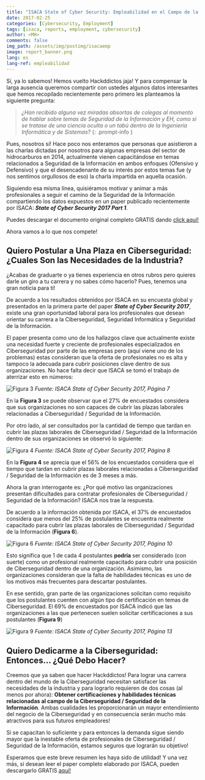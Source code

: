 ```yaml
---
title: "ISACA State of Cyber Security: Empleabilidad en el Campo de la Ciberseguridad"
date: 2017-02-25
categories: [Cybersecurity, Employment]
tags: [isaca, reports, employment, cybersecurity]
author: <MH>
comments: false
img_path: /assets/img/postimg/isacaemp
image: report_banner.png
lang: es
lang-ref: empleabilidad
---
```


Sí, ya lo sabemos! Hemos vuelto Hackddictos jaja! Y para compensar la larga ausencia queremos compartir con ustedes algunos datos interesantes que hemos recopilado recientemente pero primero les planteamos la siguiente pregunta:

> *¿Han recibido alguna vez miradas absortas de colegas al momento de hablar sobre temas de Seguridad de la Información y EH, como si se tratase de una ciencia oculta o un tabú dentro de la Ingeniería Informática y de Sistemas?*
{: .prompt-info }

Pues, nosotros sí! Hace poco nos enteramos que personas que asistieron a las charlas dictadas por nosotros para algunas empresas del sector de hidrocarburos en 2014, actualmente vienen capacitándose en temas relacionados a Seguridad de la Información en ambos enfoques (Ofensivo y Defensivo) y que el desencadenante de su interés por estos temas fue (y nos sentimos orgullosos de eso) la charla impartida en aquella ocasión.

Siguiendo esa misma línea, quisiéramos motivar y animar a más profesionales a seguir el camino de la Seguridad de la Información compartiendo los datos expuestos en un paper publicado recientemente por ISACA: ***State of Cyber Security 2017 Part 1***. 

Puedes descargar el documento original completo GRATIS dando [click aquí!](https://www.cybersecobservatory.com/wp-content/uploads/2017/06/state-of-cybersecurity-2017_res_eng_0217.pdf) 

Ahora vamos a lo que nos compete!

## Quiero Postular a Una Plaza en Ciberseguridad: ¿Cuales Son las Necesidades de la Industria?

¿Acabas de graduarte o ya tienes experiencia en otros rubros pero quieres darle un giro a tu carrera y no sabes cómo hacerlo? Pues, tenemos una gran noticia para ti!

De acuerdo a los resultados obtenidos por ISACA en su encuesta global y presentados en la primera parte del paper ***State of Cyber Security 2017***, existe una gran oportunidad laboral para los profesionales que desean orientar su carrera a la Ciberseguridad, Seguridad Informática y Seguridad de la Información.

El paper presenta como uno de los hallazgos clave que actualmente existe una necesidad fuerte y creciente de profesionales especializados en Ciberseguridad por parte de las empresas pero (aquí viene uno de los problemas) estas consideran que la oferta de profesionales no es alta y tampoco la adecuada para cubrir posiciones clave dentro de sus organizaciones. No hace falta decir que ISACA se tomó el trabajo de aterrizar esto en números:

![Figura 3](figura3.png)
*Fuente: ISACA State of Cyber Security 2017, Página 7*

En la **Figura 3** se puede observar que el 27% de encuestados considera que sus organizaciones no son capaces de cubrir las plazas laborales relacionadas a Ciberseguridad / Seguridad de la Información.

Por otro lado, al ser consultados por la cantidad de tiempo que tardan en cubrir las plazas laborales de Ciberseguridad / Seguridad de la Información dentro de sus organizaciones se observó lo siguiente:

![Figura 4](figura4.png)
*Fuente: ISACA State of Cyber Security 2017, Página 8*

En la **Figura 4** se aprecia que el 56% de los encuestados considera que el tiempo que tardan en cubrir plazas laborales relacionadas a Ciberseguridad / Seguridad de la Información es de 3 meses a más.

Ahora la gran interrogante es: ¿Por qué motivo las organizaciones presentan dificultades para contratar profesionales de Ciberseguridad / Seguridad de la Información? ISACA nos trae la respuesta.

De acuerdo a la información obtenida por ISACA, el 37% de encuestados considera que menos del 25% de postulantes se encuentra realmente capacitado para cubrir las plazas laborales de Ciberseguridad / Seguridad de la Información (**Figura 6**).

![Figura 6](figura6.png)
*Fuente: ISACA State of Cyber Security 2017, Página 10*

Esto significa que 1 de cada 4 postulantes **podría** ser considerado (con suerte) como un profesional realmente capacitado para cubrir una posición de Ciberseguridad dentro de una organización. Asimismo, las organizaciones consideran que la falta de habilidades técnicas es uno de los motivos más frecuentes para descartar postulantes.

En ese sentido, gran parte de las organizaciones solicitan como requisito que los postulantes cuenten con algún tipo de certificación en temas de Ciberseguridad. El 69% de encuestados por ISACA indicó que las organizaciones a las que pertenecen suelen solicitar certificaciones a sus postulantes (**Figura 9**)

![Figura 9](figura9.png)
*Fuente: ISACA State of Cyber Security 2017, Página 13*

## Quiero Dedicarme a la Ciberseguridad: Entonces… ¿Qué Debo Hacer?

Creemos que ya saben que hacer Hackddictos! Para lograr una carrera dentro del mundo de la Ciberseguridad necesitan satisfacer las necesidades de la industria y para lograrlo requieren de dos cosas (al menos por ahora): **Obtener certificaciones y habilidades técnicas relacionadas al campo de la Ciberseguridad / Seguridad de la Información**. Ambas cualidades les proporcionarán un mayor entendimiento del negocio de la Ciberseguridad y en consecuencia serán mucho más atractivos para sus futuros empleadores!

Si se capacitan lo suficiente y para entonces la demanda sigue siendo mayor que la inestable oferta de profesionales de Ciberseguridad / Seguridad de la Información, estamos seguros que lograrán su objetivo!

Esperamos que este breve resumen les haya sido de utilidad! Y una vez más, si desean leer el paper completo elaborado por ISACA, pueden descargarlo GRATIS [aquí!](https://www.cybersecobservatory.com/wp-content/uploads/2017/06/state-of-cybersecurity-2017_res_eng_0217.pdf)